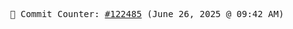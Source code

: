 <p align="center">
    <samp>
        📮 Commit Counter: <a href="https://github.com/Javascript-void0/Javascript-void0/commits/main">#122485</a> (June 26, 2025 @ 09:42 AM)
    </samp>
</p>